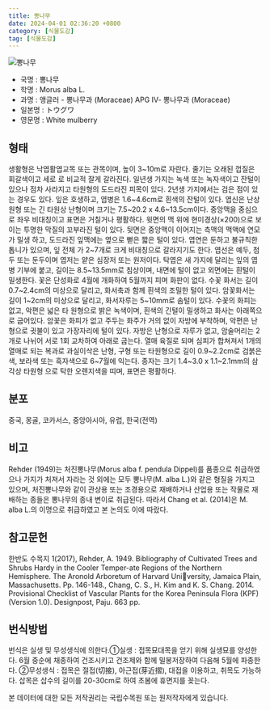```yaml
---
title: 뽕나무
date: 2024-04-01 02:36:20 +0800
category: [식물도감]
tag: [식물도감]
---
```




![뽕나무](/fileUpload/plants/basic/Moraceae/Morus/11709/1_th2.JPG)
- 국명 : 뽕나무
- 학명 : Morus alba L.
- 과명 : 앵글러 - 뽕나무과 (Moraceae) APG Ⅳ- 뽕나무과 (Moraceae)
- 일본명 : トウグワ
- 영문명 : White mulberry


## 형태
생활형은 낙엽활엽교목 또는 관목이며, 높이 3~10m로 자란다. 줄기는 오래된 껍질은 회갈색이고 세로 로 비교적 잘게 갈라진다. 일년생 가지는 녹색 또는 녹자색이고 잔털이 있으나 점차 사라지고 타원형의 도드라진 피목이 있다. 2년생 가지에서는 검은 점이 있는 경우도 있다. 잎은 호생하고, 엽병은 1.6~4.6cm로 흰색의 잔털이 있다. 엽신은 난상원형 또는 긴 타원상 난형이며 크기는 7.5~20.2 x 4.6~13.5cm이다. 중앙맥을 중심으로 좌우 비대칭이고 표면은 거칠거나 평활하다. 윗면의 맥 위에 현미경상(×200)으로 보이는 투명한 막질의 꼬부라진 털이 있다. 뒷면은 중앙맥이 이어지는 측맥의 맥액에 연모가 밀생 하고, 도드라진 잎맥에는 옆으로 뻗은 짧은 털이 있다. 엽연은 둔하고 불규칙한 톱니가 있으며, 잎 전체 가 2~7개로 크게 비대칭으로 갈라지기도 한다. 엽선은 예두, 첨두 또는 둔두이며 엽저는 얕은 심장저 또는 원저이다. 탁엽은 새 가지에 달리는 잎의 엽병 기부에 붙고, 길이는 8.5~13.5mm로 침상이며, 내면에 털이 없고 외면에는 흰털이 밀생한다. 꽃은 단성화로 4월에 개화하여 5월까지 피며 화판이 없다. 수꽃 화서는 길이 0.7~2.4cm의 미상으로 달리고, 화서축과 함께 흰색의 조밀한 털이 있다. 암꽃화서는 길이 1~2cm의 미상으로 달리고, 화서자루는 5~10mm로 솜털이 있다. 수꽃의 화피는 없고, 악편은 넓은 타 원형으로 밝은 녹색이며, 흰색의 긴털이 밀생하고 화사는 아래쪽으로 굽어있다. 암꽃은 화피가 없고 주두는 화주가 거의 없이 자방에 부착하며, 악편은 난형으로 귓불이 있고 가장자리에 털이 있다. 자방은 난형으로 자루가 없고, 암술머리는 2개로 나뉘어 서로 1회 교차하여 아래로 굽는다. 열매 육질로 되며 심피가 합쳐져서 1개의 열매로 되는 복과로 과실이삭은 난형, 구형 또는 타원형으로 길이 0.9~2.2cm로 검붉은색, 보라색 또는 흑자색으로 6~7월에 익는다. 종자는 크기 1.4~3.0 x 1.1~2.1mm의 삼각상 타원형 으로 탁한 오렌지색을 띠며, 표면은 평활하다.
## 분포
중국, 몽골, 코카서스, 중앙아시아, 유럽, 한국(전역)
## 비고
Rehder (1949)는 처진뽕나무(Morus alba f. pendula Dippel)를 품종으로 취급하였으나 가지가 처져서 자라는 것 외에는 모두 뽕나무(M. alba L.)와 같은 형질을 가지고 있으며, 처진뽕나무와 같이 관상용 또는 조경용으로 재배하거나 산업용 또는 작물로 재배하는 종들은 뽕나무의 종내 변이로 취급된다. 따라서 Chang et al. (2014)은 M. alba L.의 이명으로 취급하였고 본 논의도 이에 따랐다.
## 참고문헌
한반도 수목지 1(2017), Rehder, A. 1949. Bibliography of Cultivated Trees and Shrubs Hardy in the Cooler Temper-ate Regions of the Northern Hemisphere. The Aronold Arboretum of Harvard University, Jamaica Plain, Massachusetts. Pp. 146-148., Chang, C. S., H. Kim and K. S. Chang. 2014. Provisional Checklist of Vascular Plants for the Korea Peninsula Flora (KPF) (Version 1.0). Designpost, Paju. 663 pp. 
## 번식방법
번식은 실생 및 무성생식에 의한다.①실생 : 접목묘대목을 얻기 위해 실생묘를 양성한다. 6월 중순에 채종하여 건조시키고 건조제와 함께 밀봉저장하여 다음해 5월에 파종한다. ②무성생식 : 접목은 절접(切接), 아근접(芽近摺), 대접을 이용하고, 취목도 가능하다. 삽목은 삽수의 길이를 20-30cm로 하여 초봄에 휴면지를 꽂는다.






본 데이터에 대한 모든 저작권리는 국립수목원 또는 원저작자에게 있습니다.
